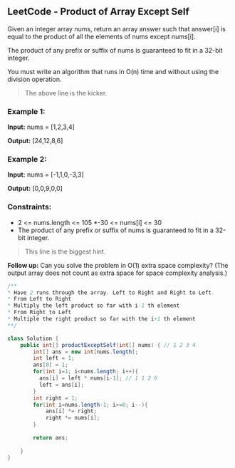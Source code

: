 ## LeetCode - Product of Array Except Self
Given an integer array nums, return an array answer such that answer[i] is equal to the product of all the elements of nums except nums[i].

The product of any prefix or suffix of nums is guaranteed to fit in a 32-bit integer.

You must write an algorithm that runs in O(n) time and without using the division operation.
> The above line is the kicker.

 

### Example 1:

**Input:** nums = [1,2,3,4]

**Output:** [24,12,8,6]


### Example 2:

**Input:** nums = [-1,1,0,-3,3]

**Output:** [0,0,9,0,0]
 

### Constraints:

* 2 <= nums.length <= 105
*-30 <= nums[i] <= 30
* The product of any prefix or suffix of nums is guaranteed to fit in a 32-bit integer.
 > This line is the biggest hint.

**Follow up:** Can you solve the problem in O(1) extra space complexity? (The output array does not count as extra space for space complexity analysis.)

```java
/**
* Have 2 runs through the array. Left to Right and Right to Left.
* From Left to Right
* Multiply the left product so far with i-1 th element
* From Right to Left
* Multiple the right product so far with the i+1 th element
**/

class Solution {
    public int[] productExceptSelf(int[] nums) { // 1 2 3 4
        int[] ans = new int[nums.length]; 
        int left = 1;
        ans[0] = 1;
        for(int i=1; i<nums.length; i++){
          ans[i] = left * nums[i-1]; // 1 1 2 6
          left = ans[i];
        }
        int right = 1;
        for(int i=nums.length-1; i>=0; i--){
            ans[i] *= right; 
            right *= nums[i];
        }
        
        return ans;
        
    }
}
```
